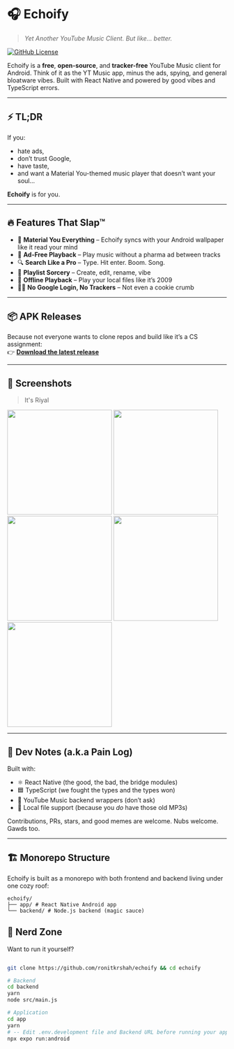 # 🎧 Echoify

> _Yet Another YouTube Music Client. But like... better._

[![GitHub License](https://img.shields.io/github/license/ronitkrshah/echoify)](https://github.com/ronitkrshah/echoify)

Echoify is a **free**, **open-source**, and **tracker-free** YouTube Music client for Android. Think of it as the YT Music app, minus the ads, spying, and general bloatware vibes. Built with React Native and powered by good vibes and TypeScript errors.

---

## ⚡ TL;DR

If you:

- hate ads,
- don’t trust Google,
- have taste,
- and want a Material You-themed music player that doesn’t want your soul...

**Echoify** is for you.

---

## 🔥 Features That Slap™

- 🎨 **Material You Everything** – Echoify syncs with your Android wallpaper like it read your mind
- 🚫 **Ad-Free Playback** – Play music without a pharma ad between tracks
- 🔍 **Search Like a Pro** – Type. Hit enter. Boom. Song.
- 🧙 **Playlist Sorcery** – Create, edit, rename, vibe
- 📂 **Offline Playback** – Play your local files like it’s 2009
- 🕵️‍♂️ **No Google Login, No Trackers** – Not even a cookie crumb

---

## 📦 APK Releases

Because not everyone wants to clone repos and build like it’s a CS assignment:  
👉 [**Download the latest release**](https://github.com/ronitkrshah/echoify/releases)

---

## 📸 Screenshots

> It's Riyal

<p float="left">
  <img src="https://github.com/user-attachments/assets/490f2d0b-8f8f-4cd0-970f-4b1fd85aeb0c" width="240"/>
  <img src="https://github.com/user-attachments/assets/b73526a9-f77c-4089-ab1a-28f340153984" width="240"/>
  <img src="https://github.com/user-attachments/assets/0b912e24-90a1-4d32-ba1f-bf98b6b456ea" width="240"/>
  <img src="https://github.com/user-attachments/assets/b9def23c-bb52-47d0-b546-b5711f82ddcd" width="240"/>
  <img src="https://github.com/user-attachments/assets/a15e0dbb-c6ca-4974-8416-0f4b5d4dc61c" width="240"/>
</p>

---

## 🧪 Dev Notes (a.k.a Pain Log)

Built with:

- ⚛️ React Native (the good, the bad, the bridge modules)
- 🟦 TypeScript (we fought the types and the types won)
- 🎵 YouTube Music backend wrappers (don’t ask)
- 📁 Local file support (because you _do_ have those old MP3s)

Contributions, PRs, stars, and good memes are welcome. Nubs welcome. Gawds too.

---

## 🏗️ Monorepo Structure

Echoify is built as a monorepo with both frontend and backend living under one cozy roof:

```
echoify/
├── app/ # React Native Android app
└── backend/ # Node.js backend (magic sauce)
```

## 👾 Nerd Zone

Want to run it yourself?

```bash

git clone https://github.com/ronitkrshah/echoify && cd echoify

# Backend
cd backend
yarn
node src/main.js

# Application
cd app
yarn
# -- Edit .env.development file and Backend URL before running your app
npx expo run:android
```
